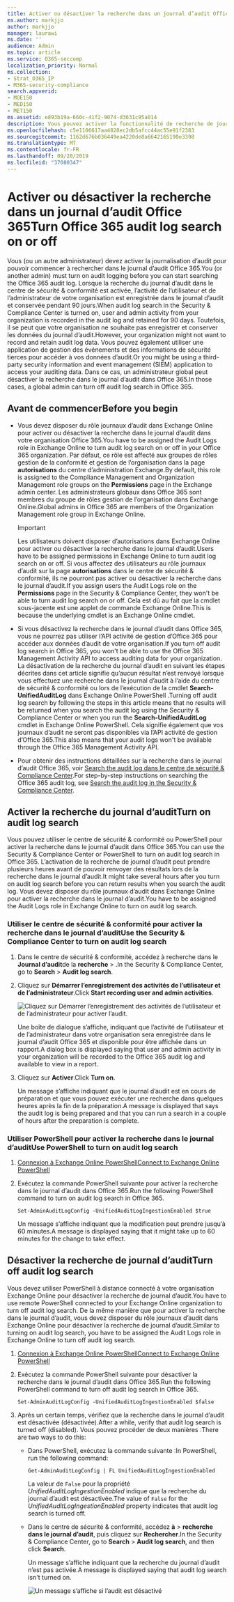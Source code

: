 ```yaml
---
title: Activer ou désactiver la recherche dans un journal d’audit Office 365
ms.author: markjjo
author: markjjo
manager: laurawi
ms.date: ''
audience: Admin
ms.topic: article
ms.service: O365-seccomp
localization_priority: Normal
ms.collection:
- Strat_O365_IP
- M365-security-compliance
search.appverid:
- MOE150
- MED150
- MET150
ms.assetid: e893b19a-660c-41f2-9074-d3631c95a014
description: Vous pouvez activer la fonctionnalité de recherche de journal d’audit dans le centre de sécurité & conformité. Si vous changez d’avis, vous pouvez le désactiver à tout moment. Lorsque le paramètre de recherche du journal d’audit est désactivé, les administrateurs ne peuvent pas rechercher dans le journal d’audit Office 365 des activités de l’utilisateur et de l’administrateur dans votre organisation.
ms.openlocfilehash: c5e1106617aa4828ec2db5afcc44ac55e91f2383
ms.sourcegitcommit: 1162d676b036449ea4220de8a6642165190e3398
ms.translationtype: MT
ms.contentlocale: fr-FR
ms.lasthandoff: 09/20/2019
ms.locfileid: "37080347"
---
```

# <a name="turn-office-365-audit-log-search-on-or-off"></a><span data-ttu-id="c2ee0-105">Activer ou désactiver la recherche dans un journal d’audit Office 365</span><span class="sxs-lookup"><span data-stu-id="c2ee0-105">Turn Office 365 audit log search on or off</span></span>

<span data-ttu-id="c2ee0-106">Vous (ou un autre administrateur) devez activer la journalisation d’audit pour pouvoir commencer à rechercher dans le journal d’audit Office 365.</span><span class="sxs-lookup"><span data-stu-id="c2ee0-106">You (or another admin) must turn on audit logging before you can start searching the Office 365 audit log.</span></span> <span data-ttu-id="c2ee0-107">Lorsque la recherche du journal d’audit dans le centre de sécurité & conformité est activée, l’activité de l’utilisateur et de l’administrateur de votre organisation est enregistrée dans le journal d’audit et conservée pendant 90 jours.</span><span class="sxs-lookup"><span data-stu-id="c2ee0-107">When audit log search in the Security & Compliance Center is turned on, user and admin activity from your organization is recorded in the audit log and retained for 90 days.</span></span> <span data-ttu-id="c2ee0-108">Toutefois, il se peut que votre organisation ne souhaite pas enregistrer et conserver les données du journal d’audit.</span><span class="sxs-lookup"><span data-stu-id="c2ee0-108">However, your organization might not want to record and retain audit log data.</span></span> <span data-ttu-id="c2ee0-109">Vous pouvez également utiliser une application de gestion des événements et des informations de sécurité tierces pour accéder à vos données d’audit.</span><span class="sxs-lookup"><span data-stu-id="c2ee0-109">Or you might be using a third-party security information and event management (SIEM) application to access your auditing data.</span></span> <span data-ttu-id="c2ee0-110">Dans ce cas, un administrateur global peut désactiver la recherche dans le journal d’audit dans Office 365.</span><span class="sxs-lookup"><span data-stu-id="c2ee0-110">In those cases, a global admin can turn off audit log search in Office 365.</span></span>
  
## <a name="before-you-begin"></a><span data-ttu-id="c2ee0-111">Avant de commencer</span><span class="sxs-lookup"><span data-stu-id="c2ee0-111">Before you begin</span></span>

- <span data-ttu-id="c2ee0-112">Vous devez disposer du rôle journaux d’audit dans Exchange Online pour activer ou désactiver la recherche dans le journal d’audit dans votre organisation Office 365.</span><span class="sxs-lookup"><span data-stu-id="c2ee0-112">You have to be assigned the Audit Logs role in Exchange Online to turn audit log search on or off in your Office 365 organization.</span></span> <span data-ttu-id="c2ee0-113">Par défaut, ce rôle est affecté aux groupes de rôles gestion de la conformité et gestion de l’organisation dans la page **autorisations** du centre d’administration Exchange.</span><span class="sxs-lookup"><span data-stu-id="c2ee0-113">By default, this role is assigned to the Compliance Management and Organization Management role groups on the **Permissions** page in the Exchange admin center.</span></span> <span data-ttu-id="c2ee0-114">Les administrateurs globaux dans Office 365 sont membres du groupe de rôles gestion de l’organisation dans Exchange Online.</span><span class="sxs-lookup"><span data-stu-id="c2ee0-114">Global admins in Office 365 are members of the Organization Management role group in Exchange Online.</span></span> 
    
    > [!IMPORTANT]
    > <span data-ttu-id="c2ee0-115">Les utilisateurs doivent disposer d’autorisations dans Exchange Online pour activer ou désactiver la recherche dans le journal d’audit.</span><span class="sxs-lookup"><span data-stu-id="c2ee0-115">Users have to be assigned permissions in Exchange Online to turn audit log search on or off.</span></span> <span data-ttu-id="c2ee0-116">Si vous affectez des utilisateurs au rôle journaux d’audit sur la page **autorisations** dans le centre de sécurité & conformité, ils ne pourront pas activer ou désactiver la recherche dans le journal d’audit.</span><span class="sxs-lookup"><span data-stu-id="c2ee0-116">If you assign users the Audit Logs role on the **Permissions** page in the Security & Compliance Center, they won't be able to turn audit log search on or off.</span></span> <span data-ttu-id="c2ee0-117">Cela est dû au fait que la cmdlet sous-jacente est une applet de commande Exchange Online.</span><span class="sxs-lookup"><span data-stu-id="c2ee0-117">This is because the underlying cmdlet is an Exchange Online cmdlet.</span></span> 
  
- <span data-ttu-id="c2ee0-118">Si vous désactivez la recherche dans le journal d’audit dans Office 365, vous ne pourrez pas utiliser l’API activité de gestion d’Office 365 pour accéder aux données d’audit de votre organisation.</span><span class="sxs-lookup"><span data-stu-id="c2ee0-118">If you turn off audit log search in Office 365, you won't be able to use the Office 365 Management Activity API to access auditing data for your organization.</span></span> <span data-ttu-id="c2ee0-119">La désactivation de la recherche du journal d’audit en suivant les étapes décrites dans cet article signifie qu’aucun résultat n’est renvoyé lorsque vous effectuez une recherche dans le journal d’audit à l’aide du centre de sécurité & conformité ou lors de l’exécution de la cmdlet **Search-UnifiedAuditLog** dans Exchange Online PowerShell .</span><span class="sxs-lookup"><span data-stu-id="c2ee0-119">Turning off audit log search by following the steps in this article means that no results will be returned when you search the audit log using the Security & Compliance Center or when you run the **Search-UnifiedAuditLog** cmdlet in Exchange Online PowerShell.</span></span> <span data-ttu-id="c2ee0-120">Cela signifie également que vos journaux d’audit ne seront pas disponibles via l’API activité de gestion d’Office 365.</span><span class="sxs-lookup"><span data-stu-id="c2ee0-120">This also means that your audit logs won't be available through the Office 365 Management Activity API.</span></span>  
    
- <span data-ttu-id="c2ee0-121">Pour obtenir des instructions détaillées sur la recherche dans le journal d’audit Office 365, voir [Search the audit log dans le centre de sécurité & Compliance Center](search-the-audit-log-in-security-and-compliance.md).</span><span class="sxs-lookup"><span data-stu-id="c2ee0-121">For step-by-step instructions on searching the Office 365 audit log, see [Search the audit log in the Security & Compliance Center](search-the-audit-log-in-security-and-compliance.md).</span></span>
    
## <a name="turn-on-audit-log-search"></a><span data-ttu-id="c2ee0-122">Activer la recherche du journal d’audit</span><span class="sxs-lookup"><span data-stu-id="c2ee0-122">Turn on audit log search</span></span>

<span data-ttu-id="c2ee0-123">Vous pouvez utiliser le centre de sécurité & conformité ou PowerShell pour activer la recherche dans le journal d’audit dans Office 365.</span><span class="sxs-lookup"><span data-stu-id="c2ee0-123">You can use the Security & Compliance Center or PowerShell to turn on audit log search in Office 365.</span></span> <span data-ttu-id="c2ee0-124">L’activation de la recherche de journal d’audit peut prendre plusieurs heures avant de pouvoir renvoyer des résultats lors de la recherche dans le journal d’audit.</span><span class="sxs-lookup"><span data-stu-id="c2ee0-124">It might take several hours after you turn on audit log search before you can return results when you search the audit log.</span></span> <span data-ttu-id="c2ee0-125">Vous devez disposer du rôle journaux d’audit dans Exchange Online pour activer la recherche dans le journal d’audit.</span><span class="sxs-lookup"><span data-stu-id="c2ee0-125">You have to be assigned the Audit Logs role in Exchange Online to turn on audit log search.</span></span>
  
### <a name="use-the-security--compliance-center-to-turn-on-audit-log-search"></a><span data-ttu-id="c2ee0-126">Utiliser le centre de sécurité & conformité pour activer la recherche dans le journal d’audit</span><span class="sxs-lookup"><span data-stu-id="c2ee0-126">Use the Security & Compliance Center to turn on audit log search</span></span>

1. <span data-ttu-id="c2ee0-127">Dans le centre de sécurité & conformité, accédez à recherche dans le **Journal d’audit**de la **recherche** \> .</span><span class="sxs-lookup"><span data-stu-id="c2ee0-127">In the Security & Compliance Center, go to **Search** \> **Audit log search**.</span></span>
    
2. <span data-ttu-id="c2ee0-128">Cliquez sur **Démarrer l’enregistrement des activités de l’utilisateur et de l’administrateur**.</span><span class="sxs-lookup"><span data-stu-id="c2ee0-128">Click **Start recording user and admin activities**.</span></span>
    
    ![Cliquez sur Démarrer l’enregistrement des activités de l’utilisateur et de l’administrateur pour activer l’audit.](media/39a9d35f-88d0-4bbe-a962-0be2f838e2bf.png)
  
    <span data-ttu-id="c2ee0-130">Une boîte de dialogue s’affiche, indiquant que l’activité de l’utilisateur et de l’administrateur dans votre organisation sera enregistrée dans le journal d’audit Office 365 et disponible pour être affichée dans un rapport.</span><span class="sxs-lookup"><span data-stu-id="c2ee0-130">A dialog box is displayed saying that user and admin activity in your organization will be recorded to the Office 365 audit log and available to view in a report.</span></span> 
    
3. <span data-ttu-id="c2ee0-131">Cliquez sur **Activer**.</span><span class="sxs-lookup"><span data-stu-id="c2ee0-131">Click **Turn on**.</span></span>
    
    <span data-ttu-id="c2ee0-132">Un message s’affiche indiquant que le journal d’audit est en cours de préparation et que vous pouvez exécuter une recherche dans quelques heures après la fin de la préparation.</span><span class="sxs-lookup"><span data-stu-id="c2ee0-132">A message is displayed that says the audit log is being prepared and that you can run a search in a couple of hours after the preparation is complete.</span></span>
    
### <a name="use-powershell-to-turn-on-audit-log-search"></a><span data-ttu-id="c2ee0-133">Utiliser PowerShell pour activer la recherche dans le journal d’audit</span><span class="sxs-lookup"><span data-stu-id="c2ee0-133">Use PowerShell to turn on audit log search</span></span>

1. [<span data-ttu-id="c2ee0-134">Connexion à Exchange Online PowerShell</span><span class="sxs-lookup"><span data-stu-id="c2ee0-134">Connect to Exchange Online PowerShell</span></span>](https://go.microsoft.com/fwlink/p/?LinkID=396554)
    
2. <span data-ttu-id="c2ee0-135">Exécutez la commande PowerShell suivante pour activer la recherche dans le journal d’audit dans Office 365.</span><span class="sxs-lookup"><span data-stu-id="c2ee0-135">Run the following PowerShell command to turn on audit log search in Office 365.</span></span>
    
    ```
    Set-AdminAuditLogConfig -UnifiedAuditLogIngestionEnabled $true
    ```

    <span data-ttu-id="c2ee0-136">Un message s’affiche indiquant que la modification peut prendre jusqu’à 60 minutes.</span><span class="sxs-lookup"><span data-stu-id="c2ee0-136">A message is displayed saying that it might take up to 60 minutes for the change to take effect.</span></span>
  
## <a name="turn-off-audit-log-search"></a><span data-ttu-id="c2ee0-137">Désactiver la recherche de journal d’audit</span><span class="sxs-lookup"><span data-stu-id="c2ee0-137">Turn off audit log search</span></span>

<span data-ttu-id="c2ee0-138">Vous devez utiliser PowerShell à distance connecté à votre organisation Exchange Online pour désactiver la recherche de journal d’audit.</span><span class="sxs-lookup"><span data-stu-id="c2ee0-138">You have to use remote PowerShell connected to your Exchange Online organization to turn off audit log search.</span></span> <span data-ttu-id="c2ee0-139">De la même manière que pour activer la recherche dans le journal d’audit, vous devez disposer du rôle journaux d’audit dans Exchange Online pour désactiver la recherche de journal d’audit.</span><span class="sxs-lookup"><span data-stu-id="c2ee0-139">Similar to turning on audit log search, you have to be assigned the Audit Logs role in Exchange Online to turn off audit log search.</span></span>
  
1. [<span data-ttu-id="c2ee0-140">Connexion à Exchange Online PowerShell</span><span class="sxs-lookup"><span data-stu-id="c2ee0-140">Connect to Exchange Online PowerShell</span></span>](https://go.microsoft.com/fwlink/p/?LinkID=396554)
    
2. <span data-ttu-id="c2ee0-141">Exécutez la commande PowerShell suivante pour désactiver la recherche dans le journal d’audit dans Office 365.</span><span class="sxs-lookup"><span data-stu-id="c2ee0-141">Run the following PowerShell command to turn off audit log search in Office 365.</span></span>
    
    ```
    Set-AdminAuditLogConfig -UnifiedAuditLogIngestionEnabled $false
    ```

3. <span data-ttu-id="c2ee0-142">Après un certain temps, vérifiez que la recherche dans le journal d’audit est désactivée (désactivée).</span><span class="sxs-lookup"><span data-stu-id="c2ee0-142">After a while, verify that audit log search is turned off (disabled).</span></span> <span data-ttu-id="c2ee0-143">Vous pouvez procéder de deux manières :</span><span class="sxs-lookup"><span data-stu-id="c2ee0-143">There are two ways to do this:</span></span>
    
    - <span data-ttu-id="c2ee0-144">Dans PowerShell, exécutez la commande suivante :</span><span class="sxs-lookup"><span data-stu-id="c2ee0-144">In PowerShell, run the following command:</span></span>

        ```
        Get-AdminAuditLogConfig | FL UnifiedAuditLogIngestionEnabled
        ```

        <span data-ttu-id="c2ee0-145">La valeur de `False` pour la propriété _UnifiedAuditLogIngestionEnabled_ indique que la recherche du journal d’audit est désactivée.</span><span class="sxs-lookup"><span data-stu-id="c2ee0-145">The value of  `False` for the  _UnifiedAuditLogIngestionEnabled_ property indicates that audit log search is turned off.</span></span> 
    
    - <span data-ttu-id="c2ee0-146">Dans le centre de sécurité & conformité, accédez **à** \> **recherche dans le journal d’audit**, puis cliquez sur **Rechercher**.</span><span class="sxs-lookup"><span data-stu-id="c2ee0-146">In the Security & Compliance Center, go to **Search** \> **Audit log search**, and then click **Search**.</span></span>
    
      <span data-ttu-id="c2ee0-147">Un message s’affiche indiquant que la recherche du journal d’audit n’est pas activée.</span><span class="sxs-lookup"><span data-stu-id="c2ee0-147">A message is displayed saying that audit log search isn't turned on.</span></span> 
    
      ![Un message s’affiche si l’audit est désactivé](media/dca53da6-1cbe-4fa3-9860-f0d674de9538.png)
